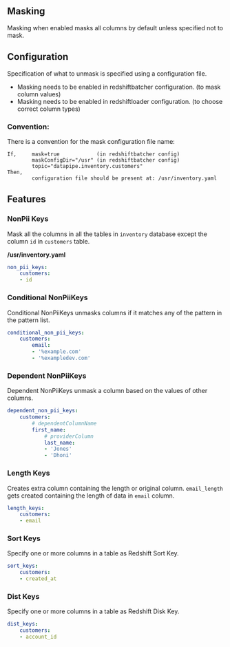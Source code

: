 ## Masking

Masking when enabled masks all columns by default unless specified not to mask.

## Configuration
Specification of what to unmask is specified using a configuration file.
- Masking needs to be enabled in redshiftbatcher configuration. (to mask column values)
- Masking needs to be enabled in redshiftloader configuration. (to choose correct column types)

### Convention:
There is a convention for the mask configuration file name:
```
If,     mask=true            (in redshiftbatcher config)
        maskConfigDir="/usr" (in redshiftbatcher config)
        topic="datapipe.inventory.customers"
Then,
        configuration file should be present at: /usr/inventory.yaml
```

## Features

### NonPii Keys
Mask all the columns in all the tables in `inventory` database except the column `id` in `customers` table.

**/usr/inventory.yaml**
```yaml
non_pii_keys:
    customers:
    - id
```

### Conditional NonPiiKeys
Conditional NonPiiKeys unmasks columns if it matches any of the pattern in the pattern list.
```yaml
conditional_non_pii_keys:
    customers:
        email:
        - '%example.com'
        - '%exampledev.com'
```

### Dependent NonPiiKeys
Dependent NonPiiKeys unmask a column based on the values of other columns.
```yaml
dependent_non_pii_keys:
    customers:
        # dependentColumnName
        first_name:
            # providerColumn
            last_name:
            - 'Jones'
            - 'Dhoni'
```

### Length Keys
Creates extra column containing the length or original column. `email_length` gets created containing the length of data in `email` column.

```yaml
length_keys:
    customers:
    - email
```

### Sort Keys
Specify one or more columns in a table as Redshift Sort Key.

```yaml
sort_keys:
    customers:
    - created_at
```

### Dist Keys
Specify one or more columns in a table as Redshift Disk Key.

```yaml
dist_keys:
    customers:
    - account_id
```    
